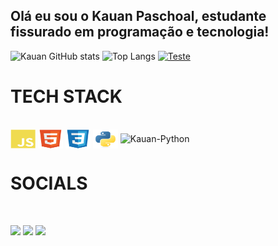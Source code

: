 ## Olá eu sou o Kauan Paschoal, estudante fissurado em programação e tecnologia!


![Kauan GitHub stats](https://github-readme-stats.vercel.app/api?username=KauanPaschoal&show_icons=true&theme=transparent)
<img src="https://github-readme-stats.vercel.app/api/top-langs/?username=KauanPaschoal&layout=compact&langs_count=8&hide_border=false&border_color=ffffff&title_color=58a6ff&icon_color=79c0ff&text_color=ffffff&bg_color=0d1117" alt="Top Langs" style="width: 419px;" />
[![Teste](https://github-readme-activity-graph.vercel.app/graph?username=KauanPaschoal&theme=react-dark)](https://github.com/ashutosh00710/github-readme-activity-graph)




<h1>TECH STACK</h1>
<div style="display: inline_block"><br>
  <img align="center" alt="Kauan-Js" height="30" width="40" src="https://raw.githubusercontent.com/devicons/devicon/master/icons/javascript/javascript-plain.svg">
  <img align="center" alt="Kauan-HTML" height="30" width="40" src="https://raw.githubusercontent.com/devicons/devicon/master/icons/html5/html5-original.svg">
  <img align="center" alt="Kauan-CSS" height="30" width="40" src="https://raw.githubusercontent.com/devicons/devicon/master/icons/css3/css3-original.svg">
  <img align="center" alt="Kauan-Python" height="30" width="40" src="https://raw.githubusercontent.com/devicons/devicon/master/icons/python/python-original.svg">
   <img align="center" alt="Kauan-Python" height="30" width="40" src="https://www.vectorlogo.zone/logos/mysql/mysql-ar21.svg">
</div>
<div>
<h1>SOCIALS</h1>
<div>
 <br>
 
<div> 
  
  <a href="https://www.instagram.com/kauan_paschoal/" target="_blank"><img src="https://img.shields.io/badge/-Instagram-%23E4405F?style=for-the-badge&logo=instagram&logoColor=white" target="_blank"></a>
  <a href = "mailto:kauanpaschoal.santos@gmail.com"><img src="https://img.shields.io/badge/-Gmail-%23333?style=for-the-badge&logo=gmail&logoColor=white" target="_blank"></a>
  <a href="https://www.linkedin.com/in/kauan-paschoal-8122bb255/" target="_blank"><img src="https://img.shields.io/badge/-LinkedIn-%230077B5?style=for-the-badge&logo=linkedin&logoColor=white" target="_blank"></a> 
  
</div>

